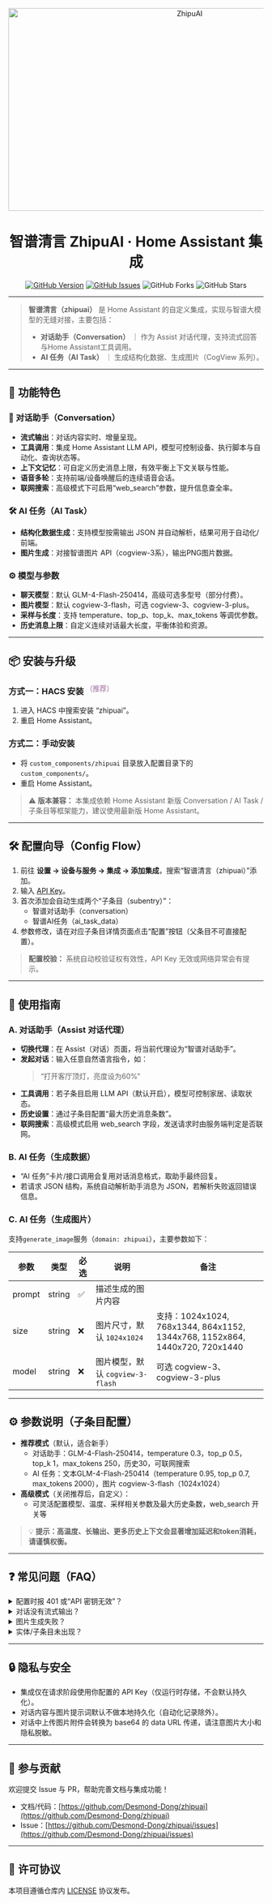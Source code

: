 <p align="center">
  <img src="https://github.com/user-attachments/assets/f8ff7a6c-4449-496a-889a-d205469a84df" alt="ZhipuAI" width="700" height="400" />
</p>

<h1 align="center">智谱清言 ZhipuAI · Home Assistant 集成</h1>

<p align="center">
  <a href="https://github.com/Desmond-Dong/zhipuai/releases"><img src="https://img.shields.io/github/v/release/knoop7/zhipuai" alt="GitHub Version"></a>
  <a href="https://github.com/Desmond-Dong/zhipuai/issues"><img src="https://img.shields.io/github/issues/knoop7/zhipuai" alt="GitHub Issues"></a>
  <img src="https://img.shields.io/github/forks/knoop7/zhipuai?style=social" alt="GitHub Forks">
  <img src="https://img.shields.io/github/stars/knoop7/zhipuai?style=social" alt="GitHub Stars">
</p>

---

> **智谱清言（zhipuai）** 是 Home Assistant 的自定义集成，实现与智谱大模型的无缝对接，主要包括：
>
> - **对话助手（Conversation）** ｜ 作为 Assist 对话代理，支持流式回答与Home Assistant工具调用。
> - **AI 任务（AI Task）** ｜ 生成结构化数据、生成图片（CogView 系列）。


---

## 🚀 功能特色

### 🤖 对话助手（Conversation）
- **流式输出**：对话内容实时、增量呈现。
- **工具调用**：集成 Home Assistant LLM API，模型可控制设备、执行脚本与自动化、查询状态等。
- **上下文记忆**：可自定义历史消息上限，有效平衡上下文关联与性能。
- **语音多轮**：支持前端/设备唤醒后的连续语音会话。
- **联网搜索**：高级模式下可启用“web_search”参数，提升信息查全率。

### 🛠️ AI 任务（AI Task）
- **结构化数据生成**：支持模型按需输出 JSON 并自动解析，结果可用于自动化/前端。
- **图片生成**：对接智谱图片 API（cogview-3系），输出PNG图片数据。

### ⚙️ 模型与参数
- **聊天模型**：默认 GLM-4-Flash-250414，高级可选多型号（部分付费）。
- **图片模型**：默认 cogview-3-flash，可选 cogview-3、cogview-3-plus。
- **采样与长度**：支持 temperature、top_p、top_k、max_tokens 等调优参数。
- **历史消息上限**：自定义连续对话最大长度，平衡体验和资源。

---

## 📦 安装与升级

### 方式一：HACS 安装 <sup style="color:#b9b;">（推荐）</sup>
1. 进入 HACS 中搜索安装 “zhipuai”。
2. 重启 Home Assistant。

### 方式二：手动安装
- 将 `custom_components/zhipuai` 目录放入配置目录下的 `custom_components/`。
- 重启 Home Assistant。

> ⚠️ **版本兼容：**
> 本集成依赖 Home Assistant 新版 Conversation / AI Task / 子条目等框架能力，建议使用最新版 Home Assistant。

---

## 🛠️ 配置向导（Config Flow）

1. 前往 **设置 → 设备与服务 → 集成 → 添加集成**，搜索“智谱清言（zhipuai）”添加。
2. 输入 [API Key](https://open.bigmodel.cn/usercenter/apikeys)。
3. 首次添加会自动生成两个“子条目（subentry）”：
    - 智谱对话助手（conversation）
    - 智谱AI任务（ai_task_data）
4. 参数修改，请在对应子条目详情页面点击“配置”按钮（父条目不可直接配置）。

> **配置校验：** 系统自动校验证权有效性，API Key 无效或网络异常会有提示。

---

## 📝 使用指南

### A. 对话助手（Assist 对话代理）

- **切换代理**：在 Assist（对话）页面，将当前代理设为“智谱对话助手”。
- **发起对话**：输入任意自然语言指令，如：
  > “打开客厅顶灯，亮度设为60%”
- **工具调用**：若子条目启用 LLM API（默认开启），模型可控制家居、读取状态。
- **历史设置**：通过子条目配置“最大历史消息条数”。
- **联网搜索**：高级模式启用 web_search 字段，发送请求时由服务端判定是否联网。

### B. AI 任务（生成数据）

- “AI 任务”卡片/接口调用会复用对话消息格式，取助手最终回复。
- 若请求 JSON 结构，系统自动解析助手消息为 JSON，若解析失败返回错误信息。

### C. AI 任务（生成图片）

支持`generate_image`服务（`domain: zhipuai`），主要参数如下：

| 参数   | 类型     | 必选 | 说明                                 | 备注                    |
| ------ | -------- | ---- | ------------------------------------ | ----------------------- |
| prompt | string   | ✅   | 描述生成的图片内容                   |                         |
| size   | string   | ❌   | 图片尺寸，默认 `1024x1024`           | 支持：1024x1024, 768x1344, 864x1152, 1344x768, 1152x864, 1440x720, 720x1440 |
| model  | string   | ❌   | 图片模型，默认 `cogview-3-flash`     | 可选 cogview-3、cogview-3-plus |


---

## ⚙️ 参数说明（子条目配置）

- **推荐模式**（默认，适合新手）
    - 对话助手：GLM-4-Flash-250414，temperature 0.3，top_p 0.5，top_k 1，max_tokens 250，历史30，可联网搜索
    - AI 任务：文本GLM-4-Flash-250414（temperature 0.95, top_p 0.7, max_tokens 2000），图片 cogview-3-flash（1024x1024）
- **高级模式**（关闭推荐后，自定义）：
    - 可灵活配置模型、温度、采样相关参数及最大历史条数，web_search 开关等

> 💡 **提示：高温度、长输出、更多历史上下文会显著增加延迟和token消耗，请谨慎权衡。**

---

## ❓ 常见问题（FAQ）

<details>
  <summary>配置时报 401 或“API 密钥无效”？</summary>
  请确认 API Key 正确且未过期，可在控制台重新生成。
</details>

<details>
  <summary>对话没有流式输出？</summary>
  请确保 Assist 已切换到本集成为当前代理，同时确认日志无相关报错。
</details>

<details>
  <summary>图片生成失败？</summary>
  检查 HASS 返回的错误文本，确认模型和尺寸参数受支持，如遇故障稍后重试。
</details>

<details>
  <summary>实体/子条目未出现？</summary>
  请确保 Home Assistant 版本较新，并尝试重启或升级系统。
</details>

---

## 🔒 隐私与安全

- 集成仅在请求阶段使用你配置的 API Key（仅运行时存储，不会默认持久化）。
- 对话内容与图片提示词默认不做本地持久化（自动化记录除外）。
- 对话中上传图片附件会转换为 base64 的 data URL 传递，请注意图片大小和隐私脱敏。

---

## 🤝 参与贡献

欢迎提交 Issue 与 PR，帮助完善文档与集成功能！

- 文档/代码：[https://github.com/Desmond-Dong/zhipuai](https://github.com/Desmond-Dong/zhipuai)
- Issue：[https://github.com/Desmond-Dong/zhipuai/issues](https://github.com/Desmond-Dong/zhipuai/issues)

---

## 📄 许可协议

本项目遵循仓库内 [LICENSE](./LICENSE) 协议发布。
